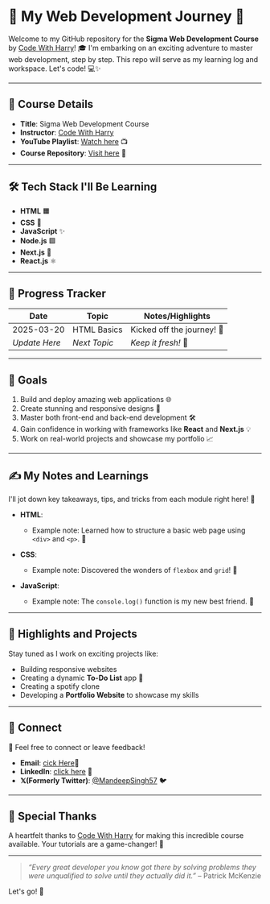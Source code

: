 # 🌟 My Web Development Journey 🚀

Welcome to my GitHub repository for the **Sigma Web Development Course** by [Code With Harry](https://youtube.com/playlist?list=PLu0W_9lII9agq5TrH9XLIKQvv0iaF2X3w&si=R132yp8M-VtyEhdm)! 🎓 I'm embarking on an exciting adventure to master web development, step by step. This repo will serve as my learning log and workspace. Let's code! 💻✨

---

## 📖 Course Details

- **Title**: Sigma Web Development Course
- **Instructor**: [Code With Harry](https://github.com/CodeWithHarry)
- **YouTube Playlist**: [Watch here](https://youtube.com/playlist?list=PLu0W_9lII9agq5TrH9XLIKQvv0iaF2X3w&si=R132yp8M-VtyEhdm) 📺
- **Course Repository**: [Visit here](https://github.com/CodeWithHarry/Sigma-Web-Dev-Course) 📂

---

## 🛠️ Tech Stack I'll Be Learning

- **HTML** 🟧
- **CSS** 🎨
- **JavaScript** ✨
- **Node.js** 🟩
- **Next.js** 🔗
- **React.js** ⚛️

---

## 📅 Progress Tracker

| **Date**     | **Topic**             | **Notes/Highlights**                 |
|--------------|-----------------------|---------------------------------------|
| 2025-03-20   | HTML Basics           | Kicked off the journey! 🧱           |
| _Update Here_| _Next Topic_          | _Keep it fresh!_ 🌟                  |

---

## 🚀 Goals

1. Build and deploy amazing web applications 🌐
2. Create stunning and responsive designs 🎨
3. Master both front-end and back-end development 🛠️
4. Gain confidence in working with frameworks like **React** and **Next.js** 💡
5. Work on real-world projects and showcase my portfolio 📈

---

## ✍️ My Notes and Learnings

I'll jot down key takeaways, tips, and tricks from each module right here! 📝

- **HTML**:
  - Example note: Learned how to structure a basic web page using `<div>` and `<p>`. 🧩

- **CSS**:
  - Example note: Discovered the wonders of `flexbox` and `grid`! 🎨

- **JavaScript**:
  - Example note: The `console.log()` function is my new best friend. 📜

---

## 📸 Highlights and Projects

Stay tuned as I work on exciting projects like:

- Building responsive websites
- Creating a dynamic **To-Do List** app 📝
- Creating a spotify clone
- Developing a **Portfolio Website** to showcase my skills

---

## 💬 Connect

🌟 Feel free to connect or leave feedback!

- **Email**: [cick Here](mandeepsingh19092003@gmail.com)📧
- **LinkedIn**: [click here](https://www.linkedin.com/in/mandeepsingh19092003/) 🔗
- **𝕏(Formerly Twitter)**: [@MandeepSingh57](https://x.com/MandeepSingh57) 🐦

---

## 🌈 Special Thanks

A heartfelt thanks to [Code With Harry](https://github.com/CodeWithHarry) for making this incredible course available. Your tutorials are a game-changer! 🙏

---

> _“Every great developer you know got there by solving problems they were unqualified to solve until they actually did it.”_ – Patrick McKenzie

Let's go! 🚀

